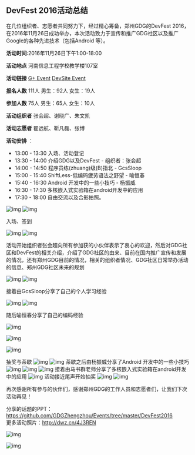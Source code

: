 ## DevFest 2016活动总结

 在几位组织者、志愿者共同努力下，经过精心筹备，郑州GDG的DevFest 2016，在2016年11月26日成功举办，本次活动致力于宣传和推广GDG社区以及推广Google的各种先进技术（包括Android 等）。

**活动时间**:2016年11月26日下午1:00-18:00

**活动地点** 河南信息工程学校教学楼107室

**活动链接** [G+ Event](https://plus.google.com/u/0/events/c3ns78c3jhnvo2g6qh7mdmmkaeo)   [DevSite Event](https://developers.google.com/events/5354843554971648/)

**报名人数** 111人 男生：92人 女生：19人

**参加人数** 75人 男生：65人 女生：10人

**活动组织者** 张会超、谢晓广、朱文凯

**活动志愿者** 翟远航、靳凡磊、张博

**活动安排** ：
- 13:00 - 13:30 入场、活动登记
- 13:30 - 14:00 介绍GDG以及DevFest - 组织者：张会超
- 14:00 - 14:50 程序员练(zhuang)级(B)指北 - GcsSloop
- 15:00 - 15:40 ShiftLess-低编码疲劳语法之野望 - 喻恒春
- 15:40 - 16:30 Android 开发中的一些小技巧 - 杨振威
- 16:30 - 17:30 多核嵌入式实验箱在android开发中的应用
- 17:30 - 18:00 自由交流以及合影拍照。

![img](https://uc0.chinagdg.com/attachment/forum/201612/01/183046vwb7r07ptepzpy0u.jpg)
![img](https://uc0.chinagdg.com/attachment/forum/201612/01/183045rnx7zqcqbb61bbn7.jpg)

入场、签到

![img](https://uc0.chinagdg.com/attachment/forum/201612/01/171941le93ieo3ealbplea.jpg)
![img](https://uc0.chinagdg.com/attachment/forum/201612/01/183927o64koskwkjow8ozw.jpg)

活动开始组织者张会超向所有参加获的小伙伴表示了衷心的欢迎，然后对GDG社区和DevFest的相关介绍，介绍了GDG社区的由来、目前在国内推广宣传和发展的情况，还有郑州GDG目前的情况，相关的组织者情况、GDG社区日常举办活动的信息、郑州GDG社区未来的规划

![img](https://uc0.chinagdg.com/attachment/forum/201612/01/172127i52oxexwtx93xxwz.jpg)
![img](https://uc0.chinagdg.com/attachment/forum/201612/01/173308wukp9uffgz8de357.jpg)

接着由GcsSloop分享了自己的个人学习经验

 ![img](https://uc0.chinagdg.com/attachment/forum/201612/01/172724bpt76nctnnt7o0bn.jpg)
 ![img](https://uc0.chinagdg.com/attachment/forum/201612/01/173337c21n71gzyg2pp0bb.png)

随后喻恒春分享了自己的编码经验

![img](https://uc0.chinagdg.com/attachment/forum/201612/01/175721k32rpz1u2wu13tqt.jpg)

![img](https://uc0.chinagdg.com/attachment/forum/201612/01/175713q9oqvojqjogx1iqx.jpg)

![img](https://uc0.chinagdg.com/attachment/forum/201612/01/183753yqfmk2jwj4jvqikv.jpg)

抽奖与茶歇
![img](https://uc0.chinagdg.com/attachment/forum/201612/01/173557cpas80r08dydda4y.jpg)
![img](https://uc0.chinagdg.com/attachment/forum/201612/01/173700yq8nl3z8q8pnp63d.jpg)
茶歇之后由杨振威分享了Android 开发中的一些小技巧
![img](https://uc0.chinagdg.com/attachment/forum/201612/01/174451gov7xowcmfzmdcj7.jpg)
![img](https://uc0.chinagdg.com/attachment/forum/201612/01/174450rzz79igi3z3g7eiw.jpg)
![img](https://uc0.chinagdg.com/attachment/forum/201612/01/174510bk6h6tkkt1kv4zvf.jpg)
接着由马书群老师分享了多核嵌入式实验箱在android开发中的应用
![img](https://uc0.chinagdg.com/attachment/forum/201612/01/182948zye95ziiqiyyhca1.jpg)
活动接近尾声开始抽奖
![img](https://uc0.chinagdg.com/attachment/forum/201612/01/183440mk3lljklenxj55e7.jpg)
![img](https://uc0.chinagdg.com/attachment/forum/201612/01/183440ooshihz3mobhmshb.jpg)

再次感谢所有参与的伙伴们，感谢郑州GDG的工作人员和志愿者们，让我们下次活动再见！

分享的话题的PPT：https://github.com/GDGZhengzhou/Events/tree/master/DevFest2016<br>
更多活动照片：http://dwz.cn/4J3REN

![img](https://uc0.chinagdg.com/attachment/forum/201612/01/184234h7xsd2doqxzu7r7o.jpg)

![img](https://uc0.chinagdg.com/attachment/forum/201612/01/184138fw2cy8peorc8oogp.png)

